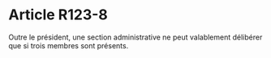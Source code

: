 # Article R123-8

Outre le président, une section administrative ne peut valablement délibérer que si trois membres sont présents.
